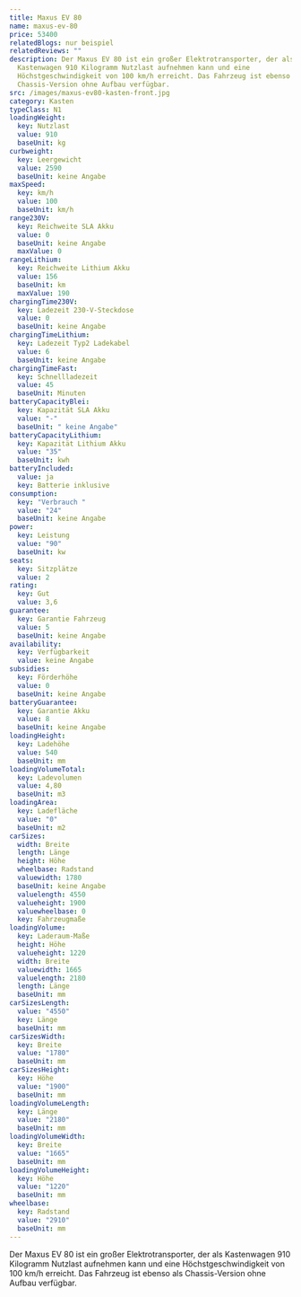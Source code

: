 ```yaml
---
title: Maxus EV 80
name: maxus-ev-80
price: 53400
relatedBlogs: nur beispiel
relatedReviews: ""
description: Der Maxus EV 80 ist ein großer Elektrotransporter, der als
  Kastenwagen 910 Kilogramm Nutzlast aufnehmen kann und eine
  Höchstgeschwindigkeit von 100 km/h erreicht. Das Fahrzeug ist ebenso als
  Chassis-Version ohne Aufbau verfügbar.
src: /images/maxus-ev80-kasten-front.jpg
category: Kasten
typeClass: N1
loadingWeight:
  key: Nutzlast
  value: 910
  baseUnit: kg
curbweight:
  key: Leergewicht
  value: 2590
  baseUnit: keine Angabe
maxSpeed:
  key: km/h
  value: 100
  baseUnit: km/h
range230V:
  key: Reichweite SLA Akku
  value: 0
  baseUnit: keine Angabe
  maxValue: 0
rangeLithium:
  key: Reichweite Lithium Akku
  value: 156
  baseUnit: km
  maxValue: 190
chargingTime230V:
  key: Ladezeit 230-V-Steckdose
  value: 0
  baseUnit: keine Angabe
chargingTimeLithium:
  key: Ladezeit Typ2 Ladekabel
  value: 6
  baseUnit: keine Angabe
chargingTimeFast:
  key: Schnellladezeit
  value: 45
  baseUnit: Minuten
batteryCapacityBlei:
  key: Kapazität SLA Akku
  value: "-"
  baseUnit: " keine Angabe"
batteryCapacityLithium:
  key: Kapazität Lithium Akku
  value: "35"
  baseUnit: kwh
batteryIncluded:
  value: ja
  key: Batterie inklusive
consumption:
  key: "Verbrauch "
  value: "24"
  baseUnit: keine Angabe
power:
  key: Leistung
  value: "90"
  baseUnit: kw
seats:
  key: Sitzplätze
  value: 2
rating:
  key: Gut
  value: 3,6
guarantee:
  key: Garantie Fahrzeug
  value: 5
  baseUnit: keine Angabe
availability:
  key: Verfügbarkeit
  value: keine Angabe
subsidies:
  key: Förderhöhe
  value: 0
  baseUnit: keine Angabe
batteryGuarantee:
  key: Garantie Akku
  value: 8
  baseUnit: keine Angabe
loadingHeight:
  key: Ladehöhe
  value: 540
  baseUnit: mm
loadingVolumeTotal:
  key: Ladevolumen
  value: 4,80
  baseUnit: m3
loadingArea:
  key: Ladefläche
  value: "0"
  baseUnit: m2
carSizes:
  width: Breite
  length: Länge
  height: Höhe
  wheelbase: Radstand
  valuewidth: 1780
  baseUnit: keine Angabe
  valuelength: 4550
  valueheight: 1900
  valuewheelbase: 0
  key: Fahrzeugmaße
loadingVolume:
  key: Laderaum-Maße
  height: Höhe
  valueheight: 1220
  width: Breite
  valuewidth: 1665
  valuelength: 2180
  length: Länge
  baseUnit: mm
carSizesLength:
  value: "4550"
  key: Länge
  baseUnit: mm
carSizesWidth:
  key: Breite
  value: "1780"
  baseUnit: mm
carSizesHeight:
  key: Höhe
  value: "1900"
  baseUnit: mm
loadingVolumeLength:
  key: Länge
  value: "2180"
  baseUnit: mm
loadingVolumeWidth:
  key: Breite
  value: "1665"
  baseUnit: mm
loadingVolumeHeight:
  key: Höhe
  value: "1220"
  baseUnit: mm
wheelbase:
  key: Radstand
  value: "2910"
  baseUnit: mm
---
```

Der Maxus EV 80 ist ein großer Elektrotransporter, der als Kastenwagen 910 Kilogramm Nutzlast aufnehmen kann und eine Höchstgeschwindigkeit von 100 km/h erreicht. Das Fahrzeug ist ebenso als Chassis-Version ohne Aufbau verfügbar.